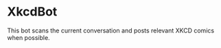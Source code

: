XkcdBot
=======

This bot scans the current conversation and posts relevant XKCD comics when possible.
